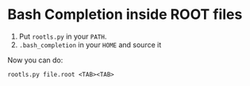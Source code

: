 # Bash Completion inside ROOT files

1. Put `rootls.py` in your `PATH`.
2. `.bash_completion` in your `HOME` and source it

Now you can do:
```
rootls.py file.root <TAB><TAB>
```
